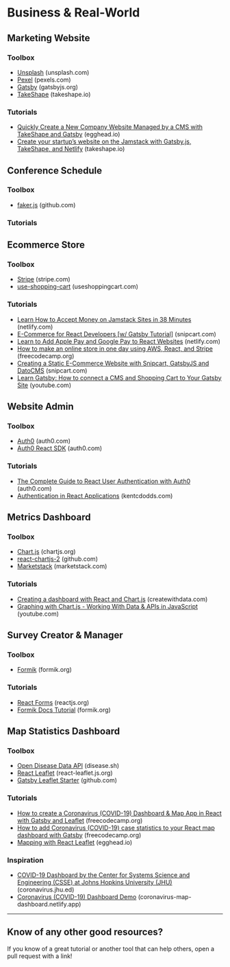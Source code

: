 # Business & Real-World

## Marketing Website

### Toolbox
* [Unsplash](https://unsplash.com/) (unsplash.com)
* [Pexel](https://www.pexels.com/) (pexels.com)
* [Gatsby](https://www.gatsbyjs.org/) (gatsbyjs.org)
* [TakeShape](https://www.takeshape.io/) (takeshape.io)

### Tutorials
* [Quickly Create a New Company Website Managed by a CMS with TakeShape and Gatsby](https://egghead.io/playlists/quickly-create-a-new-company-website-managed-by-a-cms-with-takeshape-and-gatsby-4e4d?af=atzgap) (egghead.io)
* [Create your startup’s website on the Jamstack with Gatsby.js, TakeShape, and Netlify](https://www.takeshape.io/articles/create-your-startups-website-on-the-jamstack-with-gatsby-js-takeshape-and-netlify/) (takeshape.io)

## Conference Schedule

### Toolbox
* [faker.js](https://github.com/Marak/Faker.js) (github.com)

### Tutorials

## Ecommerce Store

### Toolbox
* [Stripe](https://stripe.com/) (stripe.com)
* [use-shopping-cart](https://useshoppingcart.com/) (useshoppingcart.com)

### Tutorials
* [Learn How to Accept Money on Jamstack Sites in 38 Minutes](https://www.netlify.com/blog/2020/04/13/learn-how-to-accept-money-on-jamstack-sites-in-38-minutes/) (netlify.com)
* [E-Commerce for React Developers [w/ Gatsby Tutorial]](https://snipcart.com/blog/react-ecommerce-gatsby-tutorial) (snipcart.com)
* [Learn to Add Apple Pay and Google Pay to React Websites](https://www.netlify.com/blog/2020/05/21/learn-to-add-apple-pay-and-google-pay-to-react-websites/) (netlify.com)
* [How to make an online store in one day using AWS, React, and Stripe](https://www.freecodecamp.org/news/how-to-make-a-store-in-one-day-aws-react-stripe/) (freecodecamp.org)
* [Creating a Static E-Commerce Website with Snipcart, GatsbyJS and DatoCMS](https://snipcart.com/blog/static-ecommerce-gatsby-datocms) (snipcart.com)
* [Learn Gatsby: How to connect a CMS and Shopping Cart to Your Gatsby Site](https://youtu.be/rlJAymE1VVw) (youtube.com)

## Website Admin

### Toolbox
* [Auth0](https://auth0.com/) (auth0.com)
* [Auth0 React SDK](https://auth0.com/docs/libraries/auth0-react) (auth0.com)

### Tutorials
* [The Complete Guide to React User Authentication with Auth0](https://auth0.com/blog/complete-guide-to-react-user-authentication/) (auth0.com)
* [Authentication in React Applications](https://kentcdodds.com/blog/authentication-in-react-applications) (kentcdodds.com)

## Metrics Dashboard

### Toolbox
* [Chart.js](https://www.chartjs.org/) (chartjs.org)
* [react-chartjs-2](https://github.com/jerairrest/react-chartjs-2) (github.com)
* [Marketstack](https://marketstack.com/) (marketstack.com)

### Tutorials
* [Creating a dashboard with React and Chart.js](https://www.createwithdata.com/react-chartjs-dashboard/) (createwithdata.com)
* [Graphing with Chart.js - Working With Data & APIs in JavaScript](https://youtu.be/5-ptp9tRApM) (youtube.com)

## Survey Creator & Manager

### Toolbox
* [Formik](https://formik.org/) (formik.org)

### Tutorials
* [React Forms](https://reactjs.org/docs/forms.html) (reactjs.org)
* [Formik Docs Tutorial](https://formik.org/docs/tutorial) (formik.org)

## Map Statistics Dashboard

### Toolbox
* [Open Disease Data API](https://disease.sh/) (disease.sh)
* [React Leaflet](https://react-leaflet.js.org/) (react-leaflet.js.org)
* [Gatsby Leaflet Starter](https://github.com/colbyfayock/gatsby-starter-leaflet) (github.com)

### Tutorials
* [How to create a Coronavirus (COVID-19) Dashboard & Map App in React with Gatsby and Leaflet](https://www.freecodecamp.org/news/how-to-create-a-coronavirus-covid-19-dashboard-map-app-in-react-with-gatsby-and-leaflet/) (freecodecamp.org)
* [How to add Coronavirus (COVID-19) case statistics to your React map dashboard with Gatsby](https://www.freecodecamp.org/news/how-to-add-coronavirus-covid-19-case-statistics-to-your-map-dashboard-in-gatsby-and-react-leaflet/) (freecodecamp.org)
* [Mapping with React Leaflet](https://egghead.io/playlists/mapping-with-react-leaflet-e0e0?af=atzgap) (egghead.io)

### Inspiration
* [COVID-19 Dashboard by the Center for Systems Science and Engineering (CSSE) at Johns Hopkins University (JHU)](https://coronavirus.jhu.edu/map.html) (coronavirus.jhu.ed)
* [Coronavirus (COVID-19) Dashboard Demo](https://coronavirus-map-dashboard.netlify.app/) (coronavirus-map-dashboard.netlify.app)

---

## Know of any other good resources?
If you know of a great tutorial or another tool that can help others, open a pull request with a link!
